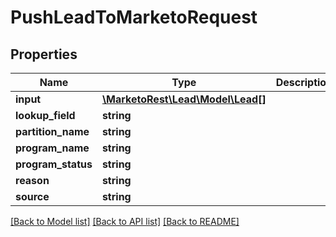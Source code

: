 # PushLeadToMarketoRequest

## Properties
Name | Type | Description | Notes
------------ | ------------- | ------------- | -------------
**input** | [**\MarketoRest\Lead\Model\Lead[]**](Lead.md) |  | [optional] 
**lookup_field** | **string** |  | [optional] 
**partition_name** | **string** |  | [optional] 
**program_name** | **string** |  | [optional] 
**program_status** | **string** |  | [optional] 
**reason** | **string** |  | [optional] 
**source** | **string** |  | [optional] 

[[Back to Model list]](../README.md#documentation-for-models) [[Back to API list]](../README.md#documentation-for-api-endpoints) [[Back to README]](../README.md)


